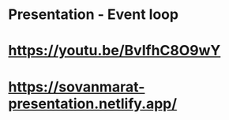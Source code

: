 # Presentation - Event loop

# https://youtu.be/BvIfhC8O9wY

# https://sovanmarat-presentation.netlify.app/
